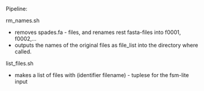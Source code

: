 Pipeline:

rm_names.sh <path-to-data> 
  - removes spades.fa - files, and renames rest fasta-files into f0001, f0002,... 
  - outputs the names of the original files as file_list into the directory where called.

list_files.sh <path-to-data> <name-of-output-file>
  - makes a list of files with (identifier filename) - tuplese for the fsm-lite input  


